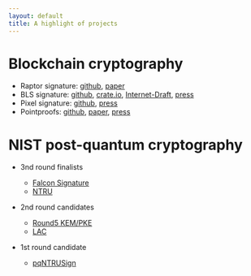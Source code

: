```yaml
---
layout: default
title: A highlight of projects
---
```


# Blockchain cryptography
- Raptor signature: [github](https://github.com/zhenfeizhang/raptor), [paper](https://eprint.iacr.org/2018/857)
- BLS signature: [github](https://github.com/algorand/bls_sigs_ref), [crate.io](https://crates.io/crates/bls_sigs_ref), [Internet-Draft](https://tools.ietf.org/html/draft-boneh-bls-signature-00), [press](https://www.algorand.com/resources/blog/first-release-bls-library)
- Pixel signature: [github](https://github.com/algorand/pixel), [press](https://medium.com/algorand/digital-signatures-for-blockchains-5820e15fbe95)
- Pointproofs: [github](https://github.com/algorand/pointproofs), [paper](https://eprint.iacr.org/2020/419), [press](https://www.algorand.com/resources/blog/pointproofs)

# NIST post-quantum cryptography
- 3nd round finalists
  - [Falcon Signature](https://falcon-sign.info/)
  - [NTRU](https://ntru.org)

- 2nd round candidates
  - [Round5 KEM/PKE](https://round5.org/)
  - [LAC](https://eprint.iacr.org/2018/1009.pdf)

- 1st round candidate
  - [pqNTRUSign](https://eprint.iacr.org/2019/1301)
